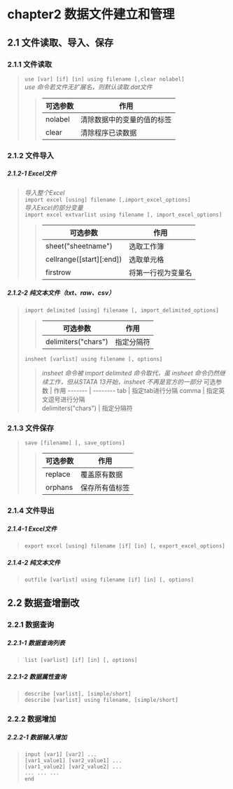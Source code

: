 # chapter2 数据文件建立和管理
## 2.1 文件读取、导入、保存
### 2.1.1 文件读取
> `use [var] [if] [in] using filename [,clear nolabel]`  
> *use 命令若文件无扩展名，则默认读取.dat文件*
> > 可选参数 | 作用
> > ------- | --------
> > nolabel | 清除数据中的变量的值的标签
> > clear | 清除程序已读数据  
  
### 2.1.2 文件导入
##### 2.1.2-1 Excel文件
> *导入整个Excel*  
>  `import excel [using] filename [,import_excel_options]`  
> *导入Excel的部分变量*  
>  `import excel extvarlist using filename [, import_excel_options]`
> > 可选参数 | 作用
> > ------- | --------
> > sheet("sheetname") | 选取工作簿
> > cellrange([start][:end]) | 选取单元格
> > firstrow | 将第一行视为变量名
##### 2.1.2-2 纯文本文件（txt、raw、csv）
> `import delimited [using] filename [, import_delimited_options]`
> > 可选参数 | 作用
> > ------- | --------
> > delimiters("chars") | 指定分隔符
>   
> `insheet [varlist] using filename [, options]`
> > *insheet 命令被 import delimited 命令取代，虽 insheet 命令仍然继续工作，但从STATA 13开始，insheet 不再是官方的一部分*
> > 可选参数 | 作用
> > ------- | --------
> > tab | 指定tab进行分隔
> > comma | 指定英文逗号进行分隔  
> > delimiters("chars") | 指定分隔符
  
### 2.1.3 文件保存
> `save [filename] [, save_options]`
> > 可选参数 | 作用
> > ------- | --------
> > replace | 覆盖原有数据
> > orphans | 保存所有值标签  
  
### 2.1.4 文件导出
##### 2.1.4-1 Excel文件
> `export excel [using] filename [if] [in] [, export_excel_options]`
##### 2.1.4-2 纯文本文件
> `outfile [varlist] using filename [if] [in] [, options]`
  
  
## 2.2 数据查增删改
### 2.2.1 数据查询
##### 2.2.1-1 数据查询列表
> `list [varlist] [if] [in] [, options]`
##### 2.2.1-2 数据属性查询
> `describe [varlist], [simple/short]`  
> `describe [varlist] using filename, [simple/short]`
  
### 2.2.2 数据增加
##### 2.2.2-1 数据输入增加
> `input [var1] [var2] ...`  
> `[var1_value1] [var2_value1] ...`  
> `[var1_value2] [var2_value2] ...`  
> `... ... ...`  
> `end`  
